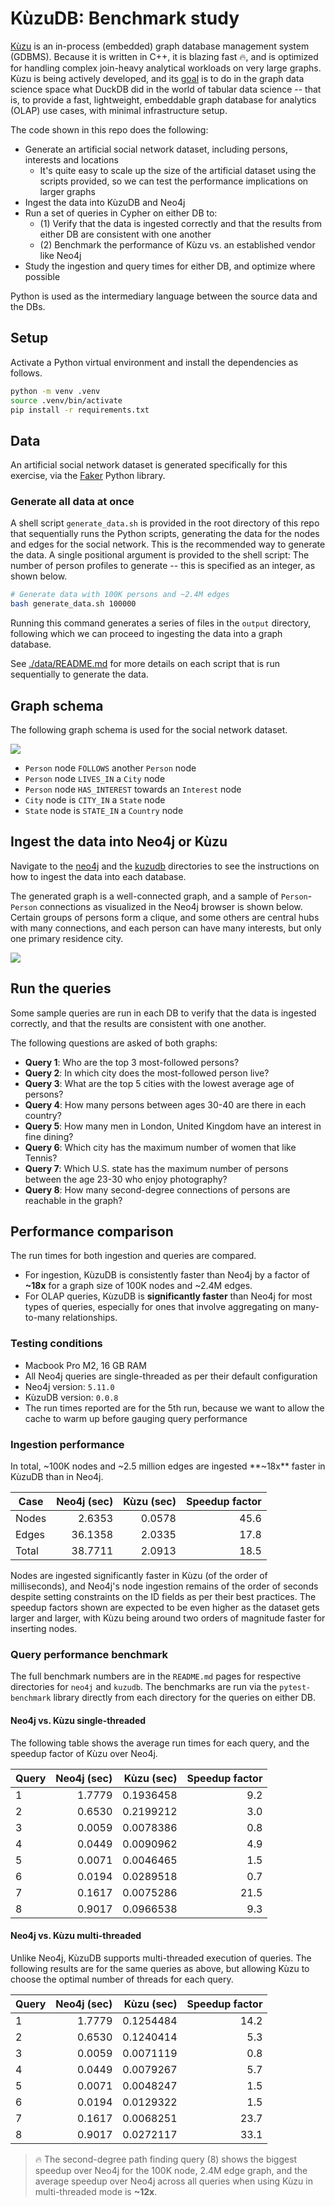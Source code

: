 # KùzuDB: Benchmark study

[Kùzu](https://kuzudb.com/) is an in-process (embedded) graph database management system (GDBMS). Because it is written in C++, it is blazing fast 🔥, and is optimized for handling complex join-heavy analytical workloads on very large graphs. Kùzu is being actively developed, and its [goal](https://kuzudb.com/docusaurus/blog/what-every-gdbms-should-do-and-vision) is to do in the graph data science space what DuckDB did in the world of tabular data science -- that is, to provide a fast, lightweight, embeddable graph database for analytics (OLAP) use cases, with minimal infrastructure setup.

The code shown in this repo does the following:

* Generate an artificial social network dataset, including persons, interests and locations
  * It's quite easy to scale up the size of the artificial dataset using the scripts provided, so we can test the performance implications on larger graphs
* Ingest the data into KùzuDB and Neo4j
* Run a set of queries in Cypher on either DB to:
  * (1) Verify that the data is ingested correctly and that the results from either DB are consistent with one another
  * (2) Benchmark the performance of Kùzu vs. an established vendor like Neo4j
* Study the ingestion and query times for either DB, and optimize where possible

Python is used as the intermediary language between the source data and the DBs.

## Setup

Activate a Python virtual environment and install the dependencies as follows.

```sh
python -m venv .venv
source .venv/bin/activate
pip install -r requirements.txt
```

## Data

An artificial social network dataset is generated specifically for this exercise, via the [Faker](https://faker.readthedocs.io/en/master/) Python library.


### Generate all data at once

A shell script `generate_data.sh` is provided in the root directory of this repo that sequentially runs the Python scripts, generating the data for the nodes and edges for the social network. This is the recommended way to generate the data. A single positional argument is provided to the shell script: The number of person profiles to generate -- this is specified as an integer, as shown below.

```sh
# Generate data with 100K persons and ~2.4M edges
bash generate_data.sh 100000
```

Running this command generates a series of files in the `output` directory, following which we can proceed to ingesting the data into a graph database.

See [./data/README.md](./data/README.md) for more details on each script that is run sequentially to generate the data.

## Graph schema

The following graph schema is used for the social network dataset.

![](./assets/kuzudb-graph-schema.png)

* `Person` node `FOLLOWS` another `Person` node
* `Person` node `LIVES_IN` a `City` node
* `Person` node `HAS_INTEREST` towards an `Interest` node
* `City` node is `CITY_IN` a `State` node
* `State` node is `STATE_IN` a `Country` node

## Ingest the data into Neo4j or Kùzu

Navigate to the [neo4j](./neo4j) and the [kuzudb](./kuzudb/) directories to see the instructions on how to ingest the data into each database.

The generated graph is a well-connected graph, and a sample of `Person`-`Person` connections as visualized in the Neo4j browser is shown below. Certain groups of persons form a clique, and some others are central hubs with many connections, and each person can have many interests, but only one primary residence city.

![](./assets/person-person.png)

## Run the queries

Some sample queries are run in each DB to verify that the data is ingested correctly, and that the results are consistent with one another.

The following questions are asked of both graphs:

* **Query 1**: Who are the top 3 most-followed persons?
* **Query 2**: In which city does the most-followed person live?
* **Query 3**: What are the top 5 cities with the lowest average age of persons?
* **Query 4**: How many persons between ages 30-40 are there in each country?
* **Query 5**: How many men in London, United Kingdom have an interest in fine dining?
* **Query 6**: Which city has the maximum number of women that like Tennis?
* **Query 7**: Which U.S. state has the maximum number of persons between the age 23-30 who enjoy photography?
* **Query 8**: How many second-degree connections of persons are reachable in the graph?

## Performance comparison

The run times for both ingestion and queries are compared.

* For ingestion, KùzuDB is consistently faster than Neo4j by a factor of **~18x** for a graph size of 100K nodes and ~2.4M edges.
* For OLAP queries, KùzuDB is **significantly faster** than Neo4j for most types of queries, especially for ones that involve aggregating on many-to-many relationships.

### Testing conditions

* Macbook Pro M2, 16 GB RAM
* All Neo4j queries are single-threaded as per their default configuration
* Neo4j version: `5.11.0`
* KùzuDB version: `0.0.8`
* The run times reported are for the 5th run, because we want to allow the cache to warm up before gauging query performance

### Ingestion performance

In total, ~100K nodes and ~2.5 million edges are ingested **~18x** faster in KùzuDB than in Neo4j.

Case | Neo4j (sec) | Kùzu (sec) | Speedup factor
--- | ---: | ---: | ---:
Nodes | 2.6353 | 0.0578 | 45.6
Edges | 36.1358 | 2.0335 | 17.8
Total | 38.7711 | 2.0913 | 18.5

Nodes are ingested significantly faster in Kùzu (of the order of milliseconds), and Neo4j's node ingestion remains of the order of seconds despite setting constraints on the ID fields as per their best practices. The speedup factors shown are expected to be even higher as the dataset gets larger and larger, with Kùzu being around two orders of magnitude faster for inserting nodes.

### Query performance benchmark

The full benchmark numbers are in the `README.md` pages for respective directories for `neo4j` and `kuzudb`. The benchmarks are run via the `pytest-benchmark` library directly from each directory for the queries on either DB.

#### Neo4j vs. Kùzu single-threaded

The following table shows the average run times for each query, and the speedup factor of Kùzu over Neo4j.

Query | Neo4j (sec) | Kùzu (sec) | Speedup factor
--- | ---: | ---: | ---:
1 | 1.7779 | 0.1936458 | 9.2
2 | 0.6530 | 0.2199212 | 3.0
3 | 0.0059 | 0.0078386 | 0.8
4 | 0.0449 | 0.0090962 | 4.9
5 | 0.0071 | 0.0046465 | 1.5
6 | 0.0194 | 0.0289518 | 0.7
7 | 0.1617 | 0.0075286 | 21.5
8 | 0.9017 | 0.0966538 | 9.3

#### Neo4j vs. Kùzu multi-threaded

Unlike Neo4j, KùzuDB supports multi-threaded execution of queries. The following results are for the same queries as above, but allowing Kùzu to choose the optimal number of threads for each query.

Query | Neo4j (sec) | Kùzu (sec) | Speedup factor
--- | ---: | ---: | ---:
1 | 1.7779 | 0.1254484 | 14.2
2 | 0.6530 | 0.1240414 | 5.3
3 | 0.0059 | 0.0071119 | 0.8
4 | 0.0449 | 0.0079267 | 5.7
5 | 0.0071 | 0.0048247 | 1.5
6 | 0.0194 | 0.0129322 | 1.5
7 | 0.1617 | 0.0068251 | 23.7
8 | 0.9017 | 0.0272117 | 33.1

> 🔥 The second-degree path finding query (8) shows the biggest speedup over Neo4j for the 100K node, 2.4M edge graph, and the average speedup over Neo4j across all queries when using Kùzu in multi-threaded mode is **~12x**.
